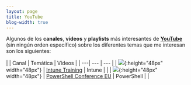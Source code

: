 ```yaml
---
layout: page
title: YouTube
blog-width: true
---
```


Algunos de los **canales**, **vídeos** y **playlists** más interesantes de [**YouTube**](https://www.youtube.com/) (sin ningún orden específico) sobre los diferentes temas que me interesan son los siguientes:

| | Canal | Temática | Vídeos |
| ---| --- | --- |
| ![](https://yt3.ggpht.com/ytc/AAUvwniajqpSYNrQEUF6rfeRPfbx38BlVBte5Jhpf2MP=s176-c-k-c0x00ffffff-no-rj){:height="48px" width="48px"} | [Intune Training](https://www.youtube.com/c/IntuneTraining) | Intune | |
| ![](https://yt3.ggpht.com/ytc/AAUvwnj2CMtTOF36Vra3Byd4M4dlayKmhWX_-3UkR9-d=s176-c-k-c0x00ffffff-no-rj){:height="48px" width="48px"} | [PowerShell Conference EU](https://www.youtube.com/channel/UCxgrI58XiKnDDByjhRJs5fg) | PowerShell | |
